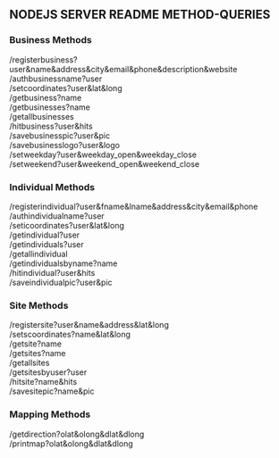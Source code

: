 ## NODEJS SERVER README METHOD-QUERIES

### Business Methods
/registerbusiness?user&name&address&city&email&phone&description&website <br />
/authbusinessname?user <br />
/setcoordinates?user&lat&long<br />
/getbusiness?name<br />
/getbusinesses?name<br />
/getallbusinesses<br />
/hitbusiness?user&hits <br />
/savebusinesspic?user&pic <br />
/savebusinesslogo?user&logo <br />
/setweekday?user&weekday_open&weekday_close <br />
/setweekend?user&weekend_open&weekend_close <br />

### Individual Methods
/registerindividual?user&fname&lname&address&city&email&phone <br />
/authindividualname?user<br />
/seticoordinates?user&lat&long<br />
/getindividual?user<br />
/getindividuals?user<br />
/getallindividual<br />
/getindividualsbyname?name<br />
/hitindividual?user&hits <br />
/saveindividualpic?user&pic <br />


### Site Methods
/registersite?user&name&address&lat&long <br />
/setscoordinates?name&lat&long <br />
/getsite?name <br />
/getsites?name <br />
/getallsites <br />
/getsitesbyuser?user <br />
/hitsite?name&hits <br />
/savesitepic?name&pic <br />

### Mapping Methods
/getdirection?olat&olong&dlat&dlong <br />
/printmap?olat&olong&dlat&dlong <br />